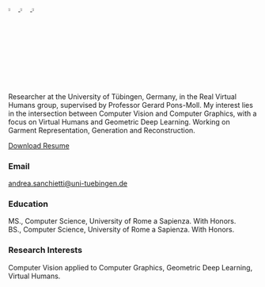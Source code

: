 

<a href="https://scholar.google.com/citations?user=Wwh31BUAAAAJ&hl=it" target="_blank">
  <img src="https://scholar.google.com/favicon.ico" width='4%' alt="Google Scholar">
</a>
<a href="https://github.com/andreus00" target="_blank">
  <img src="https://github.githubassets.com/favicons/favicon.svg" width='4%' alt="GitHub">
</a>
<a href="https://www.linkedin.com/in/andrea-sanchietti-17a207234/" target="_blank">
  <img src="https://static.licdn.com/aero-v1/sc/h/akt4ae504epesldzj74dzred8" width='4%' alt="LinkedIn">
</a>

Researcher at the University of Tübingen, Germany, in the Real Virtual Humans group, supervised by Professor Gerard Pons-Moll.
My interest lies in the intersection between Computer Vision and Computer Graphics, with a focus on Virtual Humans and Geometric Deep Learning.
Working on Garment Representation, Generation and Reconstruction.

[Download Resume](https://drive.google.com/drive/folders/1fLy_O7DKm2p4y7xU5n-v-9ByQ6QFXrht)

### Email
andrea.sanchietti@uni-tuebingen.de

### Education
MS., Computer Science, University of Rome a Sapienza. With Honors.</br>
BS., Computer Science, University of Rome a Sapienza. With Honors.

### Research Interests
Computer Vision applied to Computer Graphics, Geometric Deep Learning, Virtual Humans.

